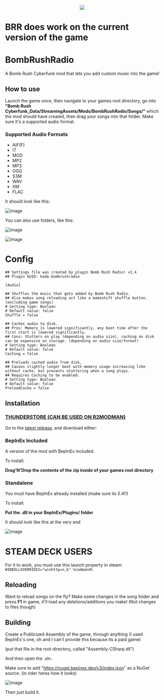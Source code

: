 <p align="center">
  <img src="https://github.com/Kade-github/BombRushRadio/assets/26305836/0ffccadb-8004-437f-8543-5040c219fff2">
</p>

# **BRR** does work on the current version of the game

# BombRushRadio
A Bomb Rush Cyberfunk mod that lets you add custom music into the game!

## How to use

Launch the game once, then navigate to your games root directory, go into **"Bomb Rush Cyberfunk_Data/StreamingAssets/Mods/BombRushRadio/Songs/"** which the mod should have created, then drag your songs into that folder. Make sure it's a supported audio format.

### Supported Audio Formats
- AIF(F)
- IT
- MOD
- MP2
- MP3
- OGG
- S3M
- WAV
- XM
- FLAC

It should look like this:

![image](https://github.com/Kade-github/BombRushRadio/assets/26305836/c30022e8-703f-4918-9a46-b70a65019be6)


You can also use folders, like this:

![image](https://github.com/Kade-github/BombRushRadio/assets/26305836/dc977b6b-2e49-461f-94a2-e1a2955041b8)

![image](https://github.com/Kade-github/BombRushRadio/assets/26305836/108a13ba-ce65-4b65-81cb-fb03a7b003ef)

# Config

```
## Settings file was created by plugin Bomb Rush Radio! v1.4
## Plugin GUID: kade.bombrushradio

[Audio]

## Shuffles the music that gets added by Bomb Rush Radio.
## Also makes song reloading act like a makeshift shuffle button. (excluding game songs)
# Setting type: Boolean
# Default value: false
Shuffle = false

## Caches audio to disk.
## Pros: Memory is lowered significantly, any boot time after the first start is lowered significantly.
## Cons: Stutters on play (depending on audio size), caching on disk can be expensive on storage. (depending on audio size/format)
# Setting type: Boolean
# Default value: false
Caching = false

## Preloads cached audio from disk.
## Causes slightly longer boot with memory usage increasing like without cache, but prevents stuttering when a song plays.
## Requires Caching to be enabled.
# Setting type: Boolean
# Default value: false
PreloadCache = false

```

## Installation

### [THUNDERSTORE (CAN BE USED ON R2MODMAN)](https://thunderstore.io/c/bomb-rush-cyberfunk/p/Kade/BombRushRadio/)

Go to the [latest release](https://github.com/Kade-github/BombRushRadio/releases/latest), and download either:

### BepInEx Included

A version of the mod with BepInEx included.

To install:

**Drag'N'Drop the contents of the zip inside of your games root directory**

### Standalone

You must have BepInEx already installed (make sure its 5.4!!)

To install:

**Put the .dll in your BepInEx/Plugins/ folder**

It should look like this at the very end

![image](https://github.com/Kade-github/BombRushRadio/assets/26305836/46ca5d9f-d041-44ee-9ffb-a969f357fa00)

# STEAM DECK USERS

For it to work, you must use this launch property in steam: `WINEDLLOVERRIDES="winhttp=n,b" %command%`



## Reloading

Want to reload songs on the fly? Make some changes in the song folder and press **F1** in game, it'll load any deletions/additions you make! (Not changes to files though)

## Building

Create a Publicized Assembly of the game, through anything (I used BepInEx's one, oh and I can't provide this because its a paid game)

(put that file in the root directory, called "Assembly-CSharp.dll")

And then open the .sln.

Make sure to add "https://nuget.bepinex.dev/v3/index.json" as a NuGet source. (in rider heres how it looks)

![image](https://github.com/Kade-github/BombRushRadio/assets/26305836/e128d6c4-debd-4d02-a51b-85b7f8b21517)

Then just build it.
